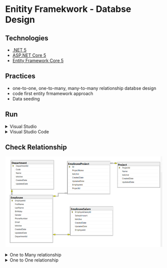 # Enitity Framekwork - Databse Design

## Technologies

-   [.NET 5](https://dotnet.microsoft.com/download)
-   [ASP.NET Core 5](https://docs.microsoft.com/en-us/aspnet/core)
-   [Entity Framework Core 5](https://docs.microsoft.com/en-us/ef/core)

## Practices

-   one-to-one, one-to-many, many-to-many relationship databse design
-   code first entity frmamework approach
-   Data seeding

## Run

<details>
<summary>Visual Studio</summary>

#### Prerequisites

-   [Visual Studio](https://visualstudio.microsoft.com/downloads/)
-   [.NET 5 SDK](https://dotnet.microsoft.com/download/dotnet/5.0)
-   [SQL Server](https://go.microsoft.com/fwlink/?linkid=866662)

#### Steps

1. Open **EntityFramework.Database.Design.sln** in Visual Studio.
2. Open nuget package console
3. Run commands migration commands  
   `Add-Migration InitialCreate`  
   `Update-Database`
4. Verify that database is created with seed dada
5. Run the project

</details>

<details>
<summary>Visual Studio Code</summary>

#### Prerequisites

-   [.NET 5 SDK](https://dotnet.microsoft.com/download/dotnet/5.0)
-   [SQL Server](https://go.microsoft.com/fwlink/?linkid=866662)
-   [Visual Studio Code](https://code.visualstudio.com)
-   [C# Extension](https://marketplace.visualstudio.com/items?itemName=ms-vscode.csharp)

#### Steps

1. Open directory **entity-framework-database-design** in vs code
2. Open Integrated Terminal under **EntityFramework.Database.Design** directiory
3. Run commands migration commands  
   `dotnet tool install --global dotnet-ef `  
   `dotnet ef migrations add InitialCreate `  
   `dotnet ef database update`
4. Verify that database is created with seed data

</details>

## Check Relationship

![diagram](./resources/diagram.PNG)

<details>
<summary>One to Many relationship</summary>

#### Department and Employee

-   One Employee is associated only one department
-   One Department has many Employees
-   So we need to add reference in Employees (many) table

#### Verify that Same DepartmentId is used many items in Employee table

![one-to-many](./resources/one-to-many.png)

</details>

<details>
<summary>One to One relationship</summary>

#### Employee and EmployeeSalary

-   One Employee is associated only one EmployeeSalary
-   One EmployeeSalary is associated only one Employees
-   So we need to add reference in both (EmployeeSalary and Employee) table but foreign key will be used only in mendotory table i.e EmployeeSalary

#### Execute the following inset query twice

      INSERT INTO [EmployeeSalary] (
      [EmployeeId]
      ,[SalaryAmount]
      ,[IsActive]
      ,[CreatedDate]
      )
      VALUES (1, 3000, 1, GETDATE());

#### Generally in One to many relation, you could enter multiple times EmployeeID, but here in one to one relation an error will be thrown while executing the query except first time

![one-to-one-error](./resources/one-to-error.PNG)
#### Verify that not duplicate EmployeeId is allowed EmployeeSalary table

![one-to-one](./resources/one-to-one.PNG)

</details>
